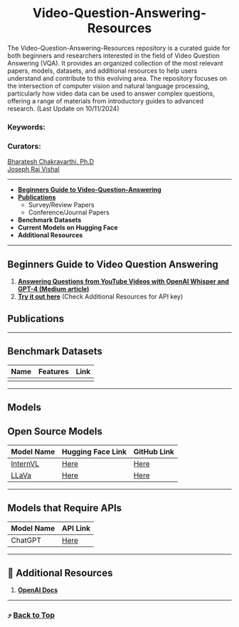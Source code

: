 <h1 align="center"> Video-Question-Answering-Resources </h1>

The Video-Question-Answering-Resources repository is a curated guide for both beginners and researchers interested in the field of Video Question Answering (VQA). It provides an organized collection of the most relevant papers, models, datasets, and additional resources to help users understand and contribute to this evolving area. The repository focuses on the intersection of computer vision and natural language processing, particularly how video data can be used to answer complex questions, offering a range of materials from introductory guides to advanced research. (Last Update on 10/11/2024)

### Keywords:

### Curators:
[ Bharatesh Chakravarthi, Ph.D](https://chakravarthi589.github.io/)
</br>
[Joseph Raj Vishal](https://github.com/joe-rabbit)

---


- [**Beginners Guide to Video-Question-Answering**](#Beginners-Guide-to-Video-Question-Answering) <br>
- [**Publications**](#Publications) <br/>
  - Survey/Review Papers
  - Conference/Journal Papers 
- **Benchmark Datasets**
- **Current Models on Hugging Face**
- **Additional Resources**

  
---
## Beginners Guide to Video Question Answering

1. **[Answering Questions from YouTube Videos with OpenAI Whisper and GPT-4 (Medium article)](https://medium.com/@mksupriya2/answering-questions-from-youtube-videos-with-openai-whisper-and-gpt-4-9a0ae11389ba)**
2. **[Try it out here](https://colab.research.google.com/drive/1qTUr1rYB3L3ZlFyLocWbRKg_HVfLvyvT?usp=sharing)** (Check Additional Resources for API key)

## Publications 

---
## Benchmark Datasets
| Name | Features | Link |
|------|----------|------|
|      |          |      |
---
## Models
## Open Source Models
| Model Name  | Hugging Face Link | GitHub Link |
|-------------|-------------------|-------------|
| [InternVL](https://huggingface.co/OpenGVLab) | [Here](https://huggingface.co/OpenGVLab/InternVL2-76B) | [Here](https://github.com/OpenGVLab/InternVL) |
| [LLaVa](https://llava-vl.github.io/) | [Here](https://huggingface.co/docs/transformers/en/model_doc/llava) | [Here](https://github.com/haotian-liu/LLaVA) |

---

## Models that Require APIs
| Model Name | API Link |
|------------|----------|
| ChatGPT    | [Here](https://platform.openai.com/api-keys) |

---

## :telescope: Additional Resources

1. **[OpenAI Docs](https://platform.openai.com/docs/api-reference/introduction)**


---

### :arrow_heading_up: [Back to Top](#video-question-answering-resources)
